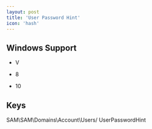 ```yaml
---
layout: post
title: 'User Password Hint'
icon: 'hash'
---
```


## Windows Support

- V

- 8

- 10



## Keys

SAM\SAM\Domains\Account\Users\/ UserPasswordHint

